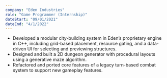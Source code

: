 ```yaml
---
company: "Eden Industries"
role: "Game Programmer (Internship)"
dateStart: "09/01/2021"
dateEnd: "4/1/2022"
---
```


- Developed a modular city-building system in Eden’s proprietary engine in C++, including grid-based placement, resource
gating, and a data-driven UI for selecting and previewing structures.
- Designed and built a 2D dungeon generator with procedural layouts using a generative maze algorithm.
- Refactored and ported core features of a legacy turn-based combat system to support new gameplay features.